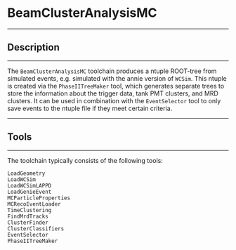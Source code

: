 # BeamClusterAnalysisMC

***********************
## Description
**********************

The `BeamClusterAnalysisMC` toolchain produces a ntuple ROOT-tree from simulated events, e.g. simulated with the annie version of `WCSim`. This ntuple is created via the `PhaseIITreeMaker` tool, which generates separate trees to store the information about the trigger data, tank PMT clusters, and MRD clusters. It can be used in combination with the `EventSelector` tool to only save events to the ntuple file if they meet certain criteria.


************************
## Tools
************************

The toolchain typically consists of the following tools:

```
LoadGeometry
LoadWCSim
LoadWCSimLAPPD
LoadGenieEvent
MCParticleProperties
MCRecoEventLoader
TimeClustering
FindMrdTracks
ClusterFinder
ClusterClassifiers
EventSelector
PhaseIITreeMaker
```

